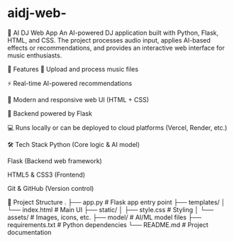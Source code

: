 # aidj-web-
🎵 AI DJ Web App
An AI-powered DJ application built with Python, Flask, HTML, and CSS.
The project processes audio input, applies AI-based effects or recommendations, and provides an interactive web interface for music enthusiasts.

📌 Features
🎼 Upload and process music files

⚡ Real-time AI-powered recommendations

🎨 Modern and responsive web UI (HTML + CSS)

🐍 Backend powered by Flask

💻 Runs locally or can be deployed to cloud platforms (Vercel, Render, etc.)


🛠️ Tech Stack
Python (Core logic & AI model)

Flask (Backend web framework)

HTML5 & CSS3 (Frontend)

Git & GitHub (Version control)


📂 Project Structure
.
├── app.py              # Flask app entry point
├── templates/
│   └── index.html      # Main UI
├── static/
│   ├── style.css       # Styling
│   └── assets/         # Images, icons, etc.
├── model/              # AI/ML model files
├── requirements.txt    # Python dependencies
└── README.md           # Project documentation
